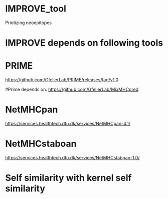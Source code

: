 # IMPROVE_tool

Priotizing neoepitopes 

# IMPROVE depends on following tools 

# PRIME 
https://github.com/GfellerLab/PRIME/releases/tag/v1.0

#Prime depends on:
https://github.com/GfellerLab/MixMHCpred

# NetMHCpan 
https://services.healthtech.dtu.dk/services/NetMHCpan-4.1/

# NetMHCstaboan 
https://services.healthtech.dtu.dk/services/NetMHCstabpan-1.0/

# Self similarity with kernel self similarity 

